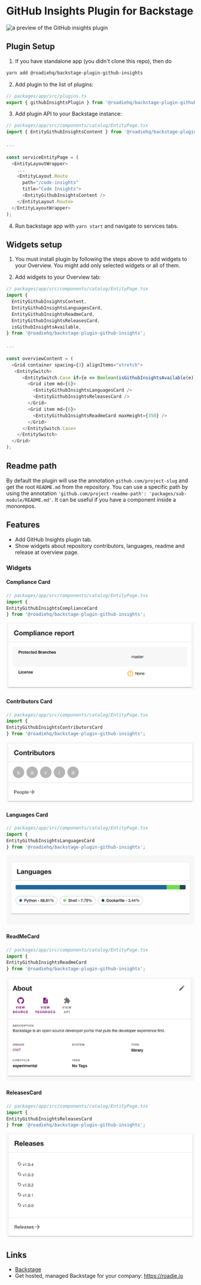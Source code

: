 # GitHub Insights Plugin for Backstage

![a preview of the GitHub insights plugin](https://raw.githubusercontent.com/RoadieHQ/backstage-plugin-code-insights/main/docs/code-insights-plugin.png)

## Plugin Setup

1. If you have standalone app (you didn't clone this repo), then do

```bash
yarn add @roadiehq/backstage-plugin-github-insights
```

2. Add plugin to the list of plugins:

```ts
// packages/app/src/plugins.ts
export { githubInsightsPlugin } from '@roadiehq/backstage-plugin-github-insights';
```

3. Add plugin API to your Backstage instance:

```ts
// packages/app/src/components/catalog/EntityPage.tsx
import { EntityGithubInsightsContent } from '@roadiehq/backstage-plugin-github-insights';

...

const serviceEntityPage = (
  <EntityLayoutWrapper>
    ...
    <EntityLayout.Route 
      path="/code-insights"
      title="Code Insights">
      <EntityGithubInsightsContent />
    </EntityLayout.Route>
  </EntityLayoutWrapper>
);
```

4. Run backstage app with `yarn start` and navigate to services tabs.

## Widgets setup

1. You must install plugin by following the steps above to add widgets to your Overview. You might add only selected widgets or all of them.

2. Add widgets to your Overview tab:

```ts
// packages/app/src/components/catalog/EntityPage.tsx
import {
  EntityGithubInsightsContent,
  EntityGithubInsightsLanguagesCard,
  EntityGithubInsightsReadmeCard,
  EntityGithubInsightsReleasesCard,
  isGithubInsightsAvailable,
} from '@roadiehq/backstage-plugin-github-insights';

...

const overviewContent = (
  <Grid container spacing={3} alignItems="stretch">
   <EntitySwitch>
      <EntitySwitch.Case if={e => Boolean(isGithubInsightsAvailable(e))}>
        <Grid item md={6}>
          <EntityGithubInsightsLanguagesCard />
          <EntityGithubInsightsReleasesCard />
        </Grid>
        <Grid item md={6}>
          <EntityGithubInsightsReadmeCard maxHeight={350} />
        </Grid>
      </EntitySwitch.Case>
    </EntitySwitch>
  </Grid>
);

```

## Readme path

By default the plugin will use the annotation `github.com/project-slug` and get the root `README.md` from the repository. You can use a specific path by using the annotation `'github.com/project-readme-path': 'packages/sub-module/README.md'`. It can be useful if you have a component inside a monorepos.

## Features

- Add GitHub Insights plugin tab.
- Show widgets about repository contributors, languages, readme and release at overview page.

### Widgets

#### Compliance Card
```ts
// packages/app/src/components/catalog/EntityPage.tsx
import {
EntityGithubInsightsComplianceCard
} from '@roadiehq/backstage-plugin-github-insights';
```
![a preview of the compliance widget](docs/compliance-report-widget.png)

#### Contributors Card
```ts
// packages/app/src/components/catalog/EntityPage.tsx
import {
EntityGithubInsightsContributorsCard
} from '@roadiehq/backstage-plugin-github-insights';
```
![a preview of the contributors widget](docs/contributors-widget.png)

#### Languages Card
```ts
// packages/app/src/components/catalog/EntityPage.tsx
import {
EntityGithubInsightsLanguagesCard
} from '@roadiehq/backstage-plugin-github-insights';
```
![a preview of the languages widget](docs/languages-widget.png)

#### ReadMeCard
```ts
// packages/app/src/components/catalog/EntityPage.tsx
import {
EntityGithubInsightsReadmeCard
} from '@roadiehq/backstage-plugin-github-insights';
```
![a preview of the compliance widget](docs/readme-widget.png)
#### ReleasesCard
```ts
// packages/app/src/components/catalog/EntityPage.tsx
import {
EntityGithubInsightsReleasesCard
} from '@roadiehq/backstage-plugin-github-insights';
```
![a preview of the releases widget](docs/releases-widget.png)

## Links

- [Backstage](https://backstage.io)
- Get hosted, managed Backstage for your company: https://roadie.io
